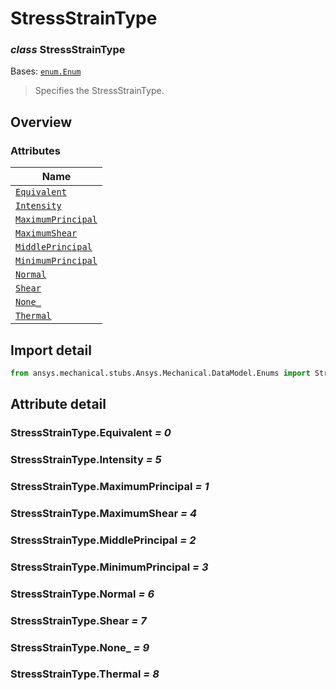 # StressStrainType

<a id="StressStrainType"></a>

### *class* StressStrainType

Bases: [`enum.Enum`](https://docs.python.org/3/library/enum.html#enum.Enum)

> Specifies the StressStrainType.

> <!-- !! processed by numpydoc !! -->

<a id="overview"></a>

## Overview

### Attributes

| Name |
| ---------------------------------------------------------- |
| [`Equivalent`](#StressStrainType.Equivalent) |
| [`Intensity`](#StressStrainType.Intensity) |
| [`MaximumPrincipal`](#StressStrainType.MaximumPrincipal) |
| [`MaximumShear`](#StressStrainType.MaximumShear) |
| [`MiddlePrincipal`](#StressStrainType.MiddlePrincipal) |
| [`MinimumPrincipal`](#StressStrainType.MinimumPrincipal) |
| [`Normal`](#StressStrainType.Normal) |
| [`Shear`](#StressStrainType.Shear) |
| [`None_`](#StressStrainType.None_) |
| [`Thermal`](#StressStrainType.Thermal) |

<a id="import-detail"></a>

## Import detail

```python
from ansys.mechanical.stubs.Ansys.Mechanical.DataModel.Enums import StressStrainType
```

<a id="attribute-detail"></a>

## Attribute detail

<a id="StressStrainType.Equivalent"></a>

### StressStrainType.Equivalent *= 0*

<a id="StressStrainType.Intensity"></a>

### StressStrainType.Intensity *= 5*

<a id="StressStrainType.MaximumPrincipal"></a>

### StressStrainType.MaximumPrincipal *= 1*

<a id="StressStrainType.MaximumShear"></a>

### StressStrainType.MaximumShear *= 4*

<a id="StressStrainType.MiddlePrincipal"></a>

### StressStrainType.MiddlePrincipal *= 2*

<a id="StressStrainType.MinimumPrincipal"></a>

### StressStrainType.MinimumPrincipal *= 3*

<a id="StressStrainType.Normal"></a>

### StressStrainType.Normal *= 6*

<a id="StressStrainType.Shear"></a>

### StressStrainType.Shear *= 7*

<a id="StressStrainType.None_"></a>

### StressStrainType.None_ *= 9*

<a id="StressStrainType.Thermal"></a>

### StressStrainType.Thermal *= 8*
